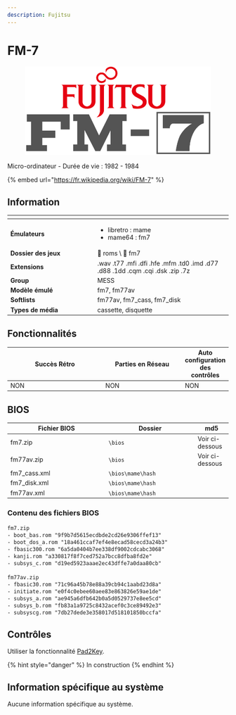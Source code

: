 ```yaml
---
description: Fujitsu
---
```


# FM-7

<div align="left">

<figure><img src="https://raw.githubusercontent.com/fabricecaruso/es-theme-carbon/52ff37c9e265587d006945a2ba695b5a962b3a3d/art/logos/fm7.svg" alt=""><figcaption></figcaption></figure>

</div>

Micro-ordinateur - Durée de vie : 1982 - 1984

{% embed url="https://fr.wikipedia.org/wiki/FM-7" %}

## Information

<table data-header-hidden><thead><tr><th width="184"></th><th></th><th data-hidden></th></tr></thead><tbody><tr><td><strong>Émulateurs</strong></td><td><ul><li>libretro : mame</li><li>mame64 : fm7</li></ul></td><td></td></tr><tr><td><strong>Dossier des jeux</strong></td><td><span data-gb-custom-inline data-tag="emoji" data-code="1f4c1">📁</span> roms \ <span data-gb-custom-inline data-tag="emoji" data-code="1f4c2">📂</span> fm7</td><td></td></tr><tr><td><strong>Extensions</strong></td><td>.wav .t77 .mfi .dfi .hfe .mfm .td0 .imd .d77 .d88 .1dd .cqm .cqi .dsk .zip .7z</td><td></td></tr><tr><td><strong>Group</strong></td><td>MESS</td><td></td></tr><tr><td><strong>Modèle émulé</strong></td><td>fm7, fm77av</td><td></td></tr><tr><td><strong>Softlists</strong></td><td>fm77av, fm7_cass, fm7_disk</td><td></td></tr><tr><td><strong>Types de média</strong></td><td>cassette, disquette</td><td></td></tr></tbody></table>

## Fonctionnalités

<table><thead><tr><th width="245">Succès Rétro</th><th width="200">Parties en Réseau</th><th>Auto configuration des contrôles</th></tr></thead><tbody><tr><td>NON</td><td>NON</td><td>NON</td></tr></tbody></table>

## BIOS

<table><thead><tr><th width="209.55555555555557">Fichier BIOS</th><th width="189">Dossier</th><th>md5</th></tr></thead><tbody><tr><td>fm7.zip</td><td><code>\bios</code></td><td>Voir ci-dessous</td></tr><tr><td>fm77av.zip</td><td><code>\bios</code></td><td>Voir ci-dessous</td></tr><tr><td>fm7_cass.xml</td><td><code>\bios\mame\hash</code></td><td></td></tr><tr><td>fm7_disk.xml</td><td><code>\bios\mame\hash</code></td><td></td></tr><tr><td>fm77av.xml</td><td><code>\bios\mame\hash</code></td><td></td></tr></tbody></table>

### Contenu des fichiers BIOS

```
fm7.zip
- boot_bas.rom "9f9b7d5615ecdbde2cd26e9306ffef13"
- boot_dos_a.rom "18a461ccaf7ef4e8ecad58cecd3a24b3"
- fbasic300.rom "6a5da0404b7ee338df9002cdcabc3068"
- kanji.rom "a330817f8f7ced752a7bcc8dfba8fd2e"
- subsys_c.rom "d19ed5923aaae2ec43dffe7a0daa80cb"

fm77av.zip
- fbasic30.rom "71c96a45b78e88a39cb94c1aabd23d8a"
- initiate.rom "e0f4c0ebee60aee83e863826e59ae1de"
- subsys_a.rom "ae945a6dfb642b0a5d0529737e8ee5cd"
- subsys_b.rom "fb83a1a9725c8432acef0c3ce89492e3"
- subsyscg.rom "7db27dede3e358017d518101850bccfa"
```

## Contrôles

Utiliser la fonctionnalité [Pad2Key](../../../../controleurs/pad2key.md).

{% hint style="danger" %}
In construction
{% endhint %}

## Information spécifique au système

Aucune information spécifique au système.
